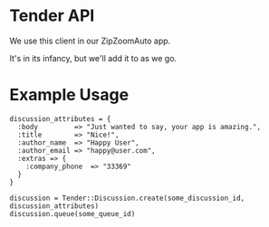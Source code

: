 # Tender API

We use this client in our ZipZoomAuto app.

It's in its infancy, but we'll add it to as we go.

# Example Usage

    discussion_attributes = {
      :body         => "Just wanted to say, your app is amazing.",      
      :title        => "Nice!",
      :author_name  => "Happy User",
      :author_email => "happy@user.com",
      :extras => {
        :company_phone  => "33369"
      }
    }

    discussion = Tender::Discussion.create(some_discussion_id, discussion_attributes)
    discussion.queue(some_queue_id)
